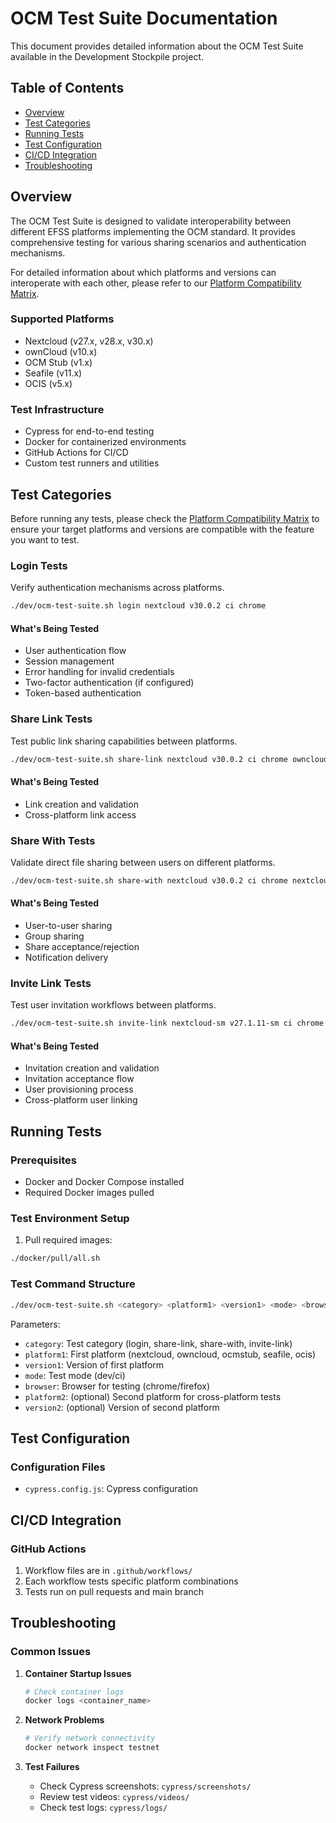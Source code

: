# OCM Test Suite Documentation

This document provides detailed information about the OCM Test Suite available in the Development Stockpile project.

## Table of Contents
- [Overview](#overview)
- [Test Categories](#test-categories)
- [Running Tests](#running-tests)
- [Test Configuration](#test-configuration)
- [CI/CD Integration](#cicd-integration)
- [Troubleshooting](#troubleshooting)

## Overview

The OCM Test Suite is designed to validate interoperability between different EFSS platforms implementing the OCM standard. It provides comprehensive testing for various sharing scenarios and authentication mechanisms.

For detailed information about which platforms and versions can interoperate with each other, please refer to our [Platform Compatibility Matrix](./4.2-compatibility-matrix.md).

### Supported Platforms
- Nextcloud (v27.x, v28.x, v30.x)
- ownCloud (v10.x)
- OCM Stub (v1.x)
- Seafile (v11.x)
- OCIS (v5.x)

### Test Infrastructure
- Cypress for end-to-end testing
- Docker for containerized environments
- GitHub Actions for CI/CD
- Custom test runners and utilities

## Test Categories

Before running any tests, please check the [Platform Compatibility Matrix](../compatibility-matrix.md) to ensure your target platforms and versions are compatible with the feature you want to test.

### Login Tests

Verify authentication mechanisms across platforms.

```bash
./dev/ocm-test-suite.sh login nextcloud v30.0.2 ci chrome
```

#### What's Being Tested
- User authentication flow
- Session management
- Error handling for invalid credentials
- Two-factor authentication (if configured)
- Token-based authentication

### Share Link Tests

Test public link sharing capabilities between platforms.

```bash
./dev/ocm-test-suite.sh share-link nextcloud v30.0.2 ci chrome owncloud v10.15.0
```

#### What's Being Tested
- Link creation and validation
- Cross-platform link access

### Share With Tests

Validate direct file sharing between users on different platforms.

```bash
./dev/ocm-test-suite.sh share-with nextcloud v30.0.2 ci chrome nextcloud v30.0.2
```

#### What's Being Tested
- User-to-user sharing
- Group sharing
- Share acceptance/rejection
- Notification delivery

### Invite Link Tests

Test user invitation workflows between platforms.

```bash
./dev/ocm-test-suite.sh invite-link nextcloud-sm v27.1.11-sm ci chrome owncloud-sm v10.15.0-sm
```

#### What's Being Tested
- Invitation creation and validation
- Invitation acceptance flow
- User provisioning process
- Cross-platform user linking

## Running Tests

### Prerequisites
- Docker and Docker Compose installed
- Required Docker images pulled

### Test Environment Setup

1. Pull required images:
```bash
./docker/pull/all.sh
```

### Test Command Structure

```bash
./dev/ocm-test-suite.sh <category> <platform1> <version1> <mode> <browser> [platform2] [version2]
```

Parameters:
- `category`: Test category (login, share-link, share-with, invite-link)
- `platform1`: First platform (nextcloud, owncloud, ocmstub, seafile, ocis)
- `version1`: Version of first platform
- `mode`: Test mode (dev/ci)
- `browser`: Browser for testing (chrome/firefox)
- `platform2`: (optional) Second platform for cross-platform tests
- `version2`: (optional) Version of second platform

## Test Configuration


### Configuration Files

- `cypress.config.js`: Cypress configuration

## CI/CD Integration

### GitHub Actions

1. Workflow files are in `.github/workflows/`
2. Each workflow tests specific platform combinations
3. Tests run on pull requests and main branch

## Troubleshooting

### Common Issues

1. **Container Startup Issues**
   ```bash
   # Check container logs
   docker logs <container_name>
   ```

2. **Network Problems**
   ```bash
   # Verify network connectivity
   docker network inspect testnet
   ```

3. **Test Failures**
   - Check Cypress screenshots: `cypress/screenshots/`
   - Review test videos: `cypress/videos/`
   - Check test logs: `cypress/logs/`
